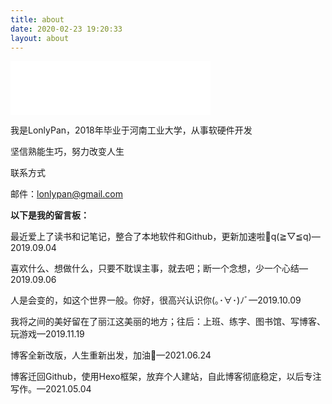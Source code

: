 ```yaml
---
title: about
date: 2020-02-23 19:20:33
layout: about
---
```


<html>
<iframe frameborder="no" border="0" marginwidth="0" marginheight="0" width=320 height=86 src="//music.163.com/outchain/player?type=2&id=513357061&auto=1&height=66"></iframe>
</html>

我是LonlyPan，2018年毕业于河南工业大学，从事软硬件开发

坚信熟能生巧，努力改变人生

联系方式

邮件：lonlypan@gmail.com

**以下是我的留言板：**

最近爱上了读书和记笔记，整合了本地软件和Github，更新加速啦🚀q(≧▽≦q)—2019.09.04

喜欢什么、想做什么，只要不耽误主事，就去吧；断一个念想，少一个心结—2019.09.06

人是会变的，如这个世界一般。你好，很高兴认识你(｡･∀･)ﾉﾞ—2019.10.09

我将之间的美好留在了丽江这美丽的地方；往后：上班、练字、图书馆、写博客、玩游戏—2019.11.19

博客全新改版，人生重新出发，加油💪—2021.06.24

博客迁回Github，使用Hexo框架，放弃个人建站，自此博客彻底稳定，以后专注写作。—2021.05.04